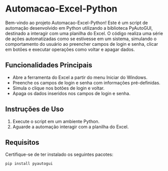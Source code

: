 # Automacao-Excel-Python

Bem-vindo ao projeto Automacao-Excel-Python! Este é um script de automação desenvolvido em Python utilizando a biblioteca PyAutoGUI, 
destinado a interagir com uma planilha do Excel. O código realiza uma série de ações automatizadas como se estivesse em um sistema,
simulando o comportamento do usuário ao preencher campos de login e senha, clicar em botões e executar operações como voltar e apagar dados.

## Funcionalidades Principais

- Abre a ferramenta do Excel a partir do menu Iniciar do Windows.
- Preenche os campos de login e senha com informações pré-definidas.
- Simula o clique nos botões de login e voltar.
- Apaga os dados inseridos nos campos de login e senha.

## Instruções de Uso

1. Execute o script em um ambiente Python.
2. Aguarde a automação interagir com a planilha do Excel.

## Requisitos

Certifique-se de ter instalado os seguintes pacotes:

```bash
pip install pyautogui
